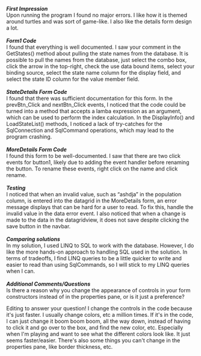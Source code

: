 ***First Impression***<br/>
Upon running the program I found no major errors. I like how it is themed around turtles and was sort of game-like. I also like the details form design a lot.
<br/><br/>
***Form1 Code***<br/>
I found that everything is well documented. I saw your comment in the GetStates() method about pulling the state names from the database. It is possible to pull the names from the database, just select the combo box, click the arrow in the top-right, check the use data bound items, select your binding source, select the state name column for the display field, and select the state ID column for the value member field. 
<br/><br/>
***StateDetails Form Code***<br/>
I found that there was sufficient documentation for this form. In the prevBtn_Click and nextBtn_Click events, I noticed that the code could be turned into a method that accepts a lamba expression as an argument, which can be used to perform the index calculation. In the DisplayInfo() and LoadStateList() methods, I noticed a lack of try-catches for the SqlConnection and SqlCommand operations, which may lead to the program crashing.
<br/><br/>
***MoreDetails Form Code***<br/>
I found this form to be well-documented. I saw that there are two click events for button1, likely due to adding the event handler before renaming the button. To rename these events, right click on the name and click rename.
<br/><br/>
***Testing***<br/>
I noticed that when an invalid value, such as “ashdja” in the population column, is entered into the datagrid in the MoreDetails form, an error message displays that can be hard for a user to read. To fix this, handle the invalid value in the data error event.
I also noticed that when a change is made to the data in the datagridview, it does not save despite clicking the save button in the navbar.
<br/><br/>
***Comparing solutions***<br/>
In my solution, I used LINQ to SQL to work with the database. However, I do like the more hands-on approach to handling SQL used in the solution. In terms of tradeoffs, I find LINQ queries to be a little quicker to write and easier to read than using SqlCommands, so I will stick to my LINQ queries when I can.
<br/><br/>
***Additional Comments/Questions***<br/>
Is there a reason why you change the appearance of controls in your form constructors instead of in the properties pane, or is it just a preference?


Editing to answer your question!
I change the controls in the code because it's just faster. I usually change colors, etc a million times. If it's in the code, I can just change it boom boom boom, all the way down, instead of having to click it and go over to the box, and find the new color, etc. Especially when I'm playing and want to see what the different colors look like. It just seems faster/easier. There's also some things you can't change in the properties pane, like border thickness, etc. 
